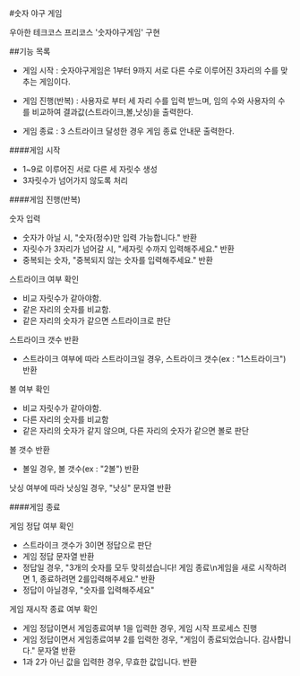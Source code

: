 #숫자 야구 게임

우아한 테크코스 프리코스 '숫자야구게임' 구현

##기능 목록

- 게임 시작 : 숫자야구게임은 1부터 9까지 서로 다른 수로 이루어진 3자리의 수를 맞추는 게임이다.

- 게임 진행(반복) : 사용자로 부터 세 자리 수를 입력 받느며, 임의 수와 사용자의 수를 비교하여 결과값(스트라이크,볼,낫싱)을 출력한다.

- 게임 종료 : 3 스트라이크 달성한 경우 게임 종료 안내문 출력한다.

####게임 시작

- 1~9로 이루어진 서로 다른 세 자릿수 생성
- 3자릿수가 넘어가지 않도록 처리

####게임 진행(반복)

숫자 입력

- 숫자가 아닐 시, "숫자(정수)만 입력 가능합니다." 반환
- 자릿수가 3자리가 넘어갈 시, "세자릿 수까지 입력해주세요." 반환
- 중복되는 숫자, "중복되지 않는 숫자를 입력해주세요." 반환

스트라이크 여부 확인

- 비교 자릿수가 같아야함.
- 같은 자리의 숫자를 비교함.
- 같은 자리의 숫자가 같으면 스트라이크로 판단

스트라이크 갯수 반환
- 스트라이크 여부에 따라 스트라이크일 경우, 스트라이크 갯수(ex : "1스트라이크") 반환

볼 여부 확인
- 비교 자릿수가 같아야함.
- 다른 자리의 숫자를 비교함
- 같은 자리의 숫자가 같지 않으며, 다른 자리의 숫자가 같으면 볼로 판단

볼 갯수 반환
- 볼일 경우, 볼 갯수(ex : "2볼") 반환

낫싱 여부에 따라 낫싱일 경우, "낫싱" 문자열 반환

####게임 종료

게임 정답 여부 확인

- 스트라이크 갯수가 3이면 정답으로 판단
- 게임 정답 문자열 반환
- 정답일 경우, "3개의 숫자를 모두 맞히셨습니다! 게임 종료\n게임을 새로 시작하려면 1, 종료하려면 2를입력해주세요." 반환
- 정답이 아닐경우, "숫자를 입력해주세요"

게임 재시작 종료 여부 확인
- 게임 정답이면서 게임종료여부 1을 입력한 경우, 게임 시작 프로세스 진행
- 게임 정답이면서 게임종료여부 2를 입력한 경우, "게임이 종료되었습니다. 감사합니다." 문자열 반환
- 1과 2가 아닌 값을 입력한 경우, 무효한 값입니다. 반환